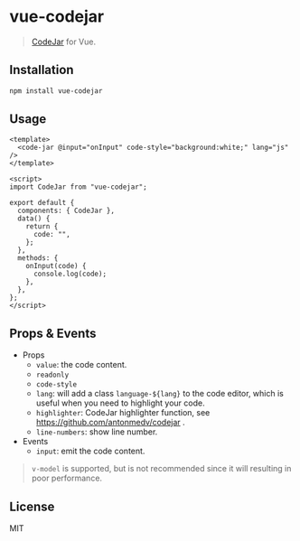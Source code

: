 # vue-codejar

> [CodeJar](https://github.com/antonmedv/codejar) for Vue.

## Installation

```bash
npm install vue-codejar
```

## Usage

```vue
<template>
  <code-jar @input="onInput" code-style="background:white;" lang="js" />
</template>

<script>
import CodeJar from "vue-codejar";

export default {
  components: { CodeJar },
  data() {
    return {
      code: "",
    };
  },
  methods: {
    onInput(code) {
      console.log(code);
    },
  },
};
</script>
```

## Props & Events

- Props
  - `value`: the code content.
  - `readonly`
  - `code-style`
  - `lang`: will add a class `language-${lang}` to the code editor, which is useful when you need to highlight your code.
  - `highlighter`: CodeJar highlighter function, see https://github.com/antonmedv/codejar .
  - `line-numbers`: show line number.
- Events
  - `input`: emit the code content.

> `v-model` is supported, but is not recommended since it will resulting in poor performance.

## License

MIT
